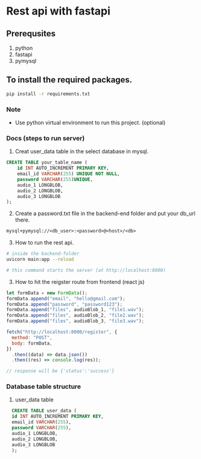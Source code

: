 # Rest api with fastapi

## Prerequsites

1. python
2. fastapi
3. pymysql

## To install the required packages.

```bash
pip install -r requirements.txt
```

### Note

- Use python virtual environment to run this project. (optional)

### Docs (steps to run server)

1. Creat user_data table in the select database in mysql.

```sql
CREATE TABLE your_table_name (
    id INT AUTO_INCREMENT PRIMARY KEY,
    email_id VARCHAR(255) UNIQUE NOT NULL,
    password VARCHAR(255)UNIQUE,
    audio_1 LONGBLOB,
    audio_2 LONGBLOB,
    audio_3 LONGBLOB
);
```

2. Create a password.txt file in the backend-end folder and put your db_url there.

```txt
mysql+pymysql://<db_user>:<password>@<host>/<db>
```

3. How to run the rest api.

```bash
# inside the backend-folder
uvicorn main:app --reload

# this command starts the server (at http://localhost:8000)
```

3. How to hit the reigster route from frontend (react js)

```js
let formData = new FormData();
formData.append("email", "hello@gmail.com");
formData.append("password", "password123");
formData.append("files", audioBlob_1, "file1.wav");
formData.append("files", audioBlob_2, "file2.wav");
formData.append("files", audioBlob_3, "file3.wav");

fetch("http://localhost:8000/register", {
  method: "POST",
  body: formData,
})
  .then((data) => data.json())
  .then((res) => console.log(res));

// response will be {'status':'success'}
```

### Database table structure

1. user_data table

```sql
  CREATE TABLE user_data (
  id INT AUTO_INCREMENT PRIMARY KEY,
  email_id VARCHAR(255),
  password VARCHAR(255),
  audio_1 LONGBLOB,
  audio_2 LONGBLOB,
  audio_3 LONGBLOB
  );
```
